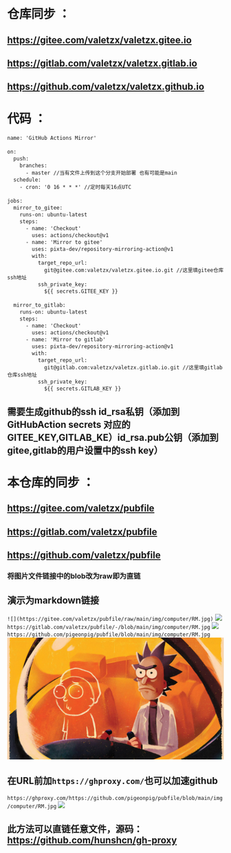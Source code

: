 # 仓库同步 ：
 ## https://gitee.com/valetzx/valetzx.gitee.io
 ## https://gitlab.com/valetzx/valetzx.gitlab.io
 ## https://github.com/valetzx/valetzx.github.io
 
# 代码 ： 
````
name: 'GitHub Actions Mirror'

on:
  push:
    branches: 
      - master //当有文件上传到这个分支开始部署 也有可能是main
  schedule:
    - cron: '0 16 * * *' //定时每天16点UTC

jobs:
  mirror_to_gitee:
    runs-on: ubuntu-latest
    steps:
      - name: 'Checkout'
        uses: actions/checkout@v1
      - name: 'Mirror to gitee'
        uses: pixta-dev/repository-mirroring-action@v1
        with:
          target_repo_url:
            git@gitee.com:valetzx/valetzx.gitee.io.git //这里填gitee仓库ssh地址
          ssh_private_key:
            ${{ secrets.GITEE_KEY }}

  mirror_to_gitlab:
    runs-on: ubuntu-latest
    steps:
      - name: 'Checkout'
        uses: actions/checkout@v1
      - name: 'Mirror to gitlab'
        uses: pixta-dev/repository-mirroring-action@v1
        with:
          target_repo_url:
            git@gitlab.com:valetzx/valetzx.gitlab.io.git //这里填gitlab仓库ssh地址
          ssh_private_key:
            ${{ secrets.GITLAB_KEY }}
````

## 需要生成github的ssh id_rsa私钥（添加到GitHubAction secrets 对应的GITEE_KEY,GITLAB_KE）id_rsa.pub公钥（添加到gitee,gitlab的用户设置中的ssh key）
# 本仓库的同步 ：
## https://gitee.com/valetzx/pubfile
## https://gitlab.com/valetzx/pubfile
## https://github.com/valetzx/pubfile
### 将图片文件链接中的blob改为raw即为直链
## 演示为markdown链接
`![](https://gitee.com/valetzx/pubfile/raw/main/img/computer/RM.jpg)`
![](https://gitee.com/valetzx/pubfile/raw/main/img/computer/RM.jpg)
`https://gitlab.com/valetzx/pubfile/-/blob/main/img/computer/RM.jpg`
![](https://gitlab.com/valetzx/pubfile/-/raw/main/img/computer/RM.jpg)
`https://github.com/pigeonpig/pubfile/blob/main/img/computer/RM.jpg`
![](https://github.com/pigeonpig/pubfile/raw/main/img/computer/RM.jpg)
## 在URL前加`https://ghproxy.com/`也可以加速github
`https://ghproxy.com/https://github.com/pigeonpig/pubfile/blob/main/img/computer/RM.jpg`
![](https://ghproxy.com/https://github.com/pigeonpig/pubfile/blob/main/img/computer/RM.jpg)
## 此方法可以直链任意文件，源码：https://github.com/hunshcn/gh-proxy
